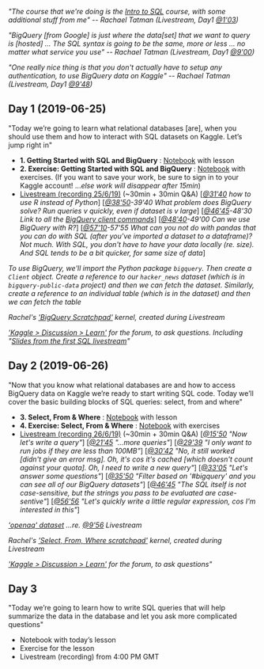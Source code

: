 
*"The course that we're doing is the [Intro to SQL](https://www.kaggle.com/learn/intro-to-sql) course, with some additional stuff from me" -- Rachael Tatman (Livestream, Day1 [@1'03](https://youtu.be/jYQoQfFzJRw?t=63))*

*"BigQuery [from Google] is just where the data[set] that we want to query is [hosted] ... The SQL syntax is going to be the same, more or less ... no matter what service you use" -- Rachael Tatman (Livestream, Day1 [@9'00](https://youtu.be/jYQoQfFzJRw?t=540))*

*"One really nice thing is that you don't actually have to setup any authentication, to use BigQuery data on Kaggle" -- Rachael Tatman (Livestream, Day1 [@9'48](https://youtu.be/jYQoQfFzJRw?t=588))*


## Day 1 (2019-06-25)

"Today we’re going to learn what relational databases [are], when you should use them and how to interact with SQL datasets on Kaggle. Let’s jump right in"

* **1. Getting Started with SQL and BigQuery** : [Notebook](https://www.kaggle.com/dansbecker/getting-started-with-sql-and-bigquery) with lesson
* **2. Exercise: Getting Started with SQL and BigQuery** : [Notebook](https://www.kaggle.com/mbeveridge/exercise-getting-started-with-sql-and-bigquery/edit) with exercises. (If you want to save your work, be sure to sign in to your Kaggle account! ...*else work will disappear after 15min*)
* [Livestream (recording 25/6/19)](https://www.youtube.com/watch?v=jYQoQfFzJRw) (~30min + 30min Q&A) [*[@31'40](https://youtu.be/jYQoQfFzJRw?t=1900) how to use R instead of Python*] [*[@38'50](https://youtu.be/jYQoQfFzJRw?t=2330)-39'40 What problem does BigQuery solve? Run queries v quickly, even if dataset is v large*] [*[@46'45](https://youtu.be/jYQoQfFzJRw?t=2805)-48'30 Link to all the [BigQuery client commands](https://googleapis.github.io/google-cloud-python/latest/bigquery/reference.html)*] [*[@48'40](https://youtu.be/jYQoQfFzJRw?t=2920)-49'00 Can we use BigQuery with R?*] [*[@57'10](https://youtu.be/jYQoQfFzJRw?t=3430)-57'55 What can you not do with pandas that you can do with SQL (after you've imported a dataset to a dataframe)? Not much. With SQL, you don't have to have your data locally (re. size). And SQL tends to be a bit quicker, for same size of data*]

*To use BigQuery, we'll import the Python package `bigquery`. Then create a `Client` object. Create a reference to our `hacker_news` dataset (which is in `bigquery-public-data` project) and then we can fetch the dataset. Similarly, create a reference to an individual table (which is in the dataset) and then we can fetch the table*

*Rachel's ['BigQuery Scratchpad'](https://www.kaggle.com/rebeccaturner/bigquery-scratchpad) kernel, created during Livestream*

*['Kaggle > Discussion > Learn'](https://www.kaggle.com/learn-forum) for the forum, to ask questions. Including "[Slides from the first SQL livestream](https://www.kaggle.com/learn-forum/97118)"*


## Day 2 (2019-06-26)

"Now that you know what relational databases are and how to access BigQuery data on Kaggle we’re ready to start writing SQL code. Today we’ll cover the basic building blocks of SQL queries: select, from and where"

* **3. Select, From & Where** : [Notebook](https://www.kaggle.com/dansbecker/select-from-where) with lesson
* **4. Exercise: Select, From & Where** : [Notebook](https://www.kaggle.com/mbeveridge/exercise-select-from-where/edit) with exercises
* [Livestream (recording 26/6/19)](https://www.youtube.com/watch?v=VljQui5es7g) (~30min + 30min Q&A) [*[@15'50](https://youtu.be/VljQui5es7g?t=950) "Now let's write a query"*] [*[@21'45](https://youtu.be/VljQui5es7g?t=1305) "...more queries"*] [*[@29'39](https://youtu.be/VljQui5es7g?t=1779) "I only want to run jobs if they are less than 100MB"*] [*[@30'42](https://youtu.be/VljQui5es7g?t=1842) "No, it still worked [didn't give an error msg]. Oh, it's cos it's cached [which doesn't count against your quota]. Oh, I need to write a new query"*] [*[@33'05](https://youtu.be/VljQui5es7g?t=1985) "Let's answer some questions"*] [*[@35'50](https://youtu.be/VljQui5es7g?t=2150) "Filter based on '#bigquery' and you can see all of our BigQuery datasets"*] [*[@46'45](https://youtu.be/VljQui5es7g?t=2805) "The SQL itself is not case-sensitive, but the strings you pass to be evaluated are case-sentive"*] [*[@56'56](https://youtu.be/VljQui5es7g?t=3416) "Let's quickly write a little regular expression, cos I'm interested in this"*]

*['openaq' dataset](https://www.kaggle.com/open-aq/openaq) ...re. [@9'56](https://youtu.be/VljQui5es7g?t=596) Livestream*

*Rachel's ['Select, From, Where scratchpad'](https://www.kaggle.com/rebeccaturner/select-from-where-scratchpad) kernel, created during Livestream*

*['Kaggle > Discussion > Learn'](https://www.kaggle.com/learn-forum) for the forum, to ask questions"*


## Day 3

"Today we’re going to learn how to write SQL queries that will help summarize the data in the database and let you ask more complicated questions"

* Notebook with today’s lesson
* Exercise for the lesson
* Livestream (recording) from 4:00 PM GMT
